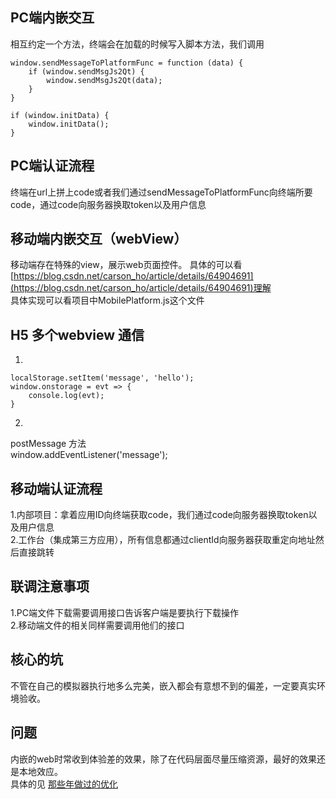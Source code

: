 ## PC端内嵌交互
相互约定一个方法，终端会在加载的时候写入脚本方法，我们调用
```
window.sendMessageToPlatformFunc = function (data) {
    if (window.sendMsgJs2Qt) {
        window.sendMsgJs2Qt(data);
    }
}

if (window.initData) {
    window.initData();
}
```
## PC端认证流程
终端在url上拼上code或者我们通过sendMessageToPlatformFunc向终端所要code，通过code向服务器换取token以及用户信息
## 移动端内嵌交互（webView）
移动端存在特殊的view，展示web页面控件。
具体的可以看[https://blog.csdn.net/carson_ho/article/details/64904691](https://blog.csdn.net/carson_ho/article/details/64904691)理解   
具体实现可以看项目中MobilePlatform.js这个文件
## H5 多个webview 通信  
1.  
```
localStorage.setItem('message', 'hello');
window.onstorage = evt => {
    console.log(evt);
}
```
2.  
postMessage 方法  
window.addEventListener('message');  

## 移动端认证流程
1.内部项目：拿着应用ID向终端获取code，我们通过code向服务器换取token以及用户信息  
2.工作台（集成第三方应用），所有信息都通过clientId向服务器获取重定向地址然后直接跳转  
## 联调注意事项
1.PC端文件下载需要调用接口告诉客户端是要执行下载操作  
2.移动端文件的相关同样需要调用他们的接口  
## 核心的坑
不管在自己的模拟器执行地多么完美，嵌入都会有意想不到的偏差，一定要真实环境验收。 
## 问题  
内嵌的web时常收到体验差的效果，除了在代码层面尽量压缩资源，最好的效果还是本地效应。  
具体的见 [那些年做过的优化](/guide/promto.html) 



